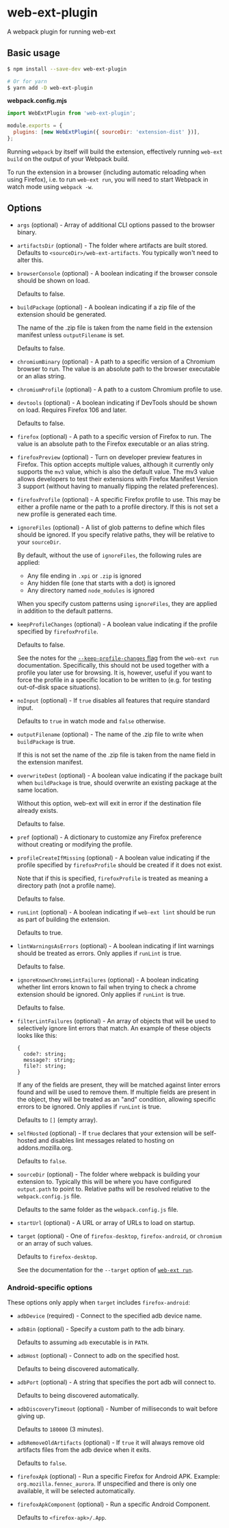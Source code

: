 # web-ext-plugin

A webpack plugin for running web-ext

## Basic usage

```bash
$ npm install --save-dev web-ext-plugin

# Or for yarn
$ yarn add -D web-ext-plugin
```

**webpack.config.mjs**

```js
import WebExtPlugin from 'web-ext-plugin';

module.exports = {
  plugins: [new WebExtPlugin({ sourceDir: 'extension-dist' })],
};
```

Running `webpack` by itself will build the extension, effectively running
`web-ext build` on the output of your Webpack build.

To run the extension in a browser (including automatic reloading when using
Firefox), i.e. to run `web-ext run`, you will need to start Webpack in watch
mode using `webpack -w`.

## Options

- `args` (optional) - Array of additional CLI options passed to the browser
  binary.

- `artifactsDir` (optional) - The folder where artifacts are built stored.
  Defaults to `<sourceDir>/web-ext-artifacts`.
  You typically won't need to alter this.

- `browserConsole` (optional) - A boolean indicating if the browser console
  should be shown on load.

  Defaults to false.

- `buildPackage` (optional) - A boolean indicating if a zip file of the
  extension should be generated.

  The name of the .zip file is taken from the name field in the extension
  manifest unless `outputFilename` is set.

  Defaults to false.

- `chromiumBinary` (optional) - A path to a specific version of a Chromium
  browser to run. The value is an absolute path to the browser executable or an
  alias string.

- `chromiumProfile` (optional) - A path to a custom Chromium profile to use.

- `devtools` (optional) - A boolean indicating if DevTools
  should be shown on load. Requires Firefox 106 and later.

  Defaults to false.

- `firefox` (optional) - A path to a specific version of Firefox to run.
  The value is an absolute path to the Firefox executable or an alias string.

- `firefoxPreview` (optional) - Turn on developer preview features in Firefox.
  This option accepts multiple values, although it currently only supports the
  `mv3` value, which is also the default value.
  The mv3 value allows developers to test their extensions with Firefox
  Manifest Version 3 support (without having to manually flipping the related
  preferences).

- `firefoxProfile` (optional) - A specific Firefox profile to use.
  This may be either a profile name or the path to a profile directory.
  If this is not set a new profile is generated each time.

- `ignoreFiles` (optional) - A list of glob patterns to define which files
  should be ignored. If you specify relative paths, they will be relative to
  your `sourceDir`.

  By default, without the use of `ignoreFiles`, the following rules are applied:

  - Any file ending in `.xpi` or `.zip` is ignored
  - Any hidden file (one that starts with a dot) is ignored
  - Any directory named `node_modules` is ignored

  When you specify custom patterns using `ignoreFiles`, they are applied in
  addition to the default patterns.

- `keepProfileChanges` (optional) - A boolean value indicating if the profile
  specified by `firefoxProfile`.

  Defaults to false.

  See the notes for the [`--keep-profile-changes`
  flag](https://extensionworkshop.com/documentation/develop/web-ext-command-reference/#web-ext-run)
  from the `web-ext run` documentation.
  Specifically, this should not be used together with a profile you later use
  for browsing.
  It is, however, useful if you want to force the profile in a specific location
  to be written to (e.g. for testing out-of-disk space situations).

- `noInput` (optional) - If `true` disables all features that require standard
  input.

  Defaults to `true` in watch mode and `false` otherwise.

- `outputFilename` (optional) - The name of the .zip file to write when
  `buildPackage` is true.

  If this is not set the name of the .zip file is taken from the name field in
  the extension manifest.

- `overwriteDest` (optional) - A boolean value indicating if the package built
  when `buildPackage` is true, should overwrite an existing package at the same
  location.

  Without this option, web-ext will exit in error if the destination file
  already exists.

  Defaults to false.

- `pref` (optional) - A dictionary to customize any Firefox preference without
  creating or modifying the profile.

- `profileCreateIfMissing` (optional) - A boolean value indicating if the
  profile specified by `firefoxProfile` should be created if it does not
  exist.

  Note that if this is specified, `firefoxProfile` is treated as meaning a
  directory path (not a profile name).

  Defaults to false.

- `runLint` (optional) - A boolean indicating if `web-ext lint` should
  be run as part of building the extension.

  Defaults to true.

- `lintWarningsAsErrors` (optional) - A boolean indicating if lint warnings
  should be treated as errors. Only applies if `runLint` is true.

  Defaults to false.

- `ignoreKnownChromeLintFailures` (optional) - A boolean indicating whether lint
  errors known to fail when trying to check a chrome extension should be ignored.
  Only applies if `runLint` is true.

  Defaults to false.

- `filterLintFailures` (optional) - An array of objects that will be used to
  selectively ignore lint errors that match. An example of these objects looks
  like this:

  ```
  {
    code?: string;
    message?: string;
    file?: string;
  }
  ```

  If any of the fields are present, they will be matched against linter errors
  found and will be used to remove them.
  If multiple fields are present in the object, they will be treated as an "and"
  condition, allowing specific errors to be ignored.
  Only applies if `runLint` is true.

  Defaults to `[]` (empty array).

- `selfHosted` (optional) - If `true` declares that your extension will be
  self-hosted and disables lint messages related to hosting on
  addons.mozilla.org.

  Defaults to `false`.

- `sourceDir` (optional) - The folder where webpack is building your extension
  to.
  Typically this will be where you have configured `output.path` to point to.
  Relative paths will be resolved relative to the `webpack.config.js` file.

  Defaults to the same folder as the `webpack.config.js` file.

- `startUrl` (optional) - A URL or array of URLs to load on startup.

- `target` (optional) - One of `firefox-desktop`, `firefox-android`, or
  `chromium` or an array of such values.

  Defaults to `firefox-desktop`.

  See the documentation for the `--target` option of [`web-ext run`](https://extensionworkshop.com/documentation/develop/web-ext-command-reference/#web-ext-run).

### Android-specific options

These options only apply when `target` includes `firefox-android`:

- `adbDevice` (required) - Connect to the specified adb device name.

- `adbBin` (optional) - Specify a custom path to the adb binary.

  Defaults to assuming `adb` executable is in `PATH`.

- `adbHost` (optional) - Connect to adb on the specified host.

  Defaults to being discovered automatically.

- `adbPort` (optional) - A string that specifies the port adb will connect to.

  Defaults to being discovered automatically.

- `adbDiscoveryTimeout` (optional) - Number of milliseconds to wait before
  giving up.

  Defaults to `180000` (3 minutes).

- `adbRemoveOldArtifacts` (optional) - If `true` it will always remove old
  artifacts files from the adb device when it exits.

  Defaults to `false`.

- `firefoxApk` (optional) - Run a specific Firefox for Android APK. Example:
  `org.mozilla.fennec_aurora`. If unspecified and there is only one available,
  it will be selected automatically.

- `firefoxApkComponent` (optional) - Run a specific Android Component.

  Defaults to `<firefox-apk>/.App`.
